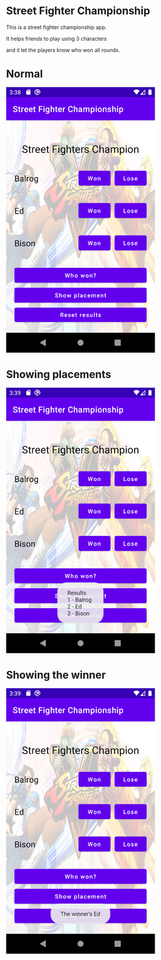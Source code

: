 # Street Fighter Championship

This is a street fighter championship app.

It helps friends to play using 3 characters

and it let the players know who won all rounds.

# Normal
!["Print Normal"](src/print_001.png)


# Showing placements 
!["Print Placements"](src/print_002.png)


# Showing the winner
!["Print Winner"](src/print_003.png)

